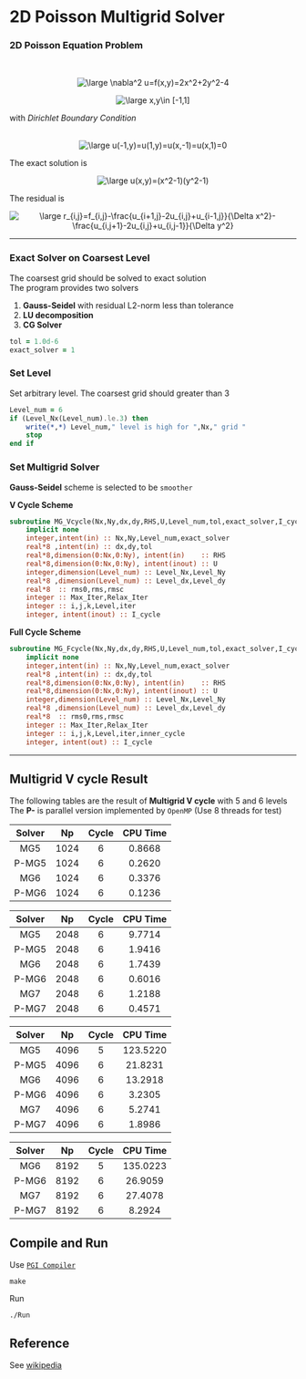 # 2D Poisson Multigrid Solver

### 2D Poisson Equation Problem
<br>
<p align="center">
<img src="https://latex.codecogs.com/svg.latex?\large&space;\nabla^2&space;u=f(x,y)=2x^2&plus;2y^2-4" title="\large \nabla^2 u=f(x,y)=2x^2+2y^2-4" />
</p>
<p align="center">
<img src="https://latex.codecogs.com/svg.latex?\large&space;x,y\in&space;[-1,1]" title="\large x,y\in [-1,1]" /> 
</p>

with *Dirichlet Boundary Condition*  <br>
<br>
<p align="center">
<img src="https://latex.codecogs.com/svg.latex?\large&space;u(-1,y)=u(1,y)=u(x,-1)=u(x,1)=0" title="\large u(-1,y)=u(1,y)=u(x,-1)=u(x,1)=0" /><br>
</p>

The exact solution is <br>
<p align="center">
<img src="https://latex.codecogs.com/svg.latex?\large&space;u(x,y)=(x^2-1)(y^2-1)" title="\large u(x,y)=(x^2-1)(y^2-1)" /> <br>
</p>

The residual is <br>

<p align="center">
<img src="https://latex.codecogs.com/svg.latex?\large&space;r_{i,j}=f_{i,j}-\frac{u_{i&plus;1,j}-2u_{i,j}&plus;u_{i-1,j}}{\Delta&space;x^2}-\frac{u_{i,j&plus;1}-2u_{i,j}&plus;u_{i,j-1}}{\Delta&space;y^2}" title="\large r_{i,j}=f_{i,j}-\frac{u_{i+1,j}-2u_{i,j}+u_{i-1,j}}{\Delta x^2}-\frac{u_{i,j+1}-2u_{i,j}+u_{i,j-1}}{\Delta y^2}" /><br>
</p>

---
### Exact Solver on Coarsest Level
The coarsest grid should be solved to exact solution<br>
The program provides two solvers
1. **Gauss-Seidel** with residual L2-norm less than tolerance
2. **LU decomposition**
3. **CG Solver**

``` fortran
tol = 1.0d-6
exact_solver = 1 
```

###  Set Level

Set arbitrary level. The coarsest grid should greater than 3

``` fortran
Level_num = 6
if (Level_Nx(Level_num).le.3) then
    write(*,*) Level_num," level is high for ",Nx," grid "
    stop
end if
```

###  Set Multigrid Solver

**Gauss-Seidel** scheme is selected to be `smoother` <br>

**V Cycle Scheme**
``` fortran
subroutine MG_Vcycle(Nx,Ny,dx,dy,RHS,U,Level_num,tol,exact_solver,I_cycle)
    implicit none
    integer,intent(in) :: Nx,Ny,Level_num,exact_solver
    real*8 ,intent(in) :: dx,dy,tol
    real*8,dimension(0:Nx,0:Ny), intent(in)    :: RHS
    real*8,dimension(0:Nx,0:Ny), intent(inout) :: U
    integer,dimension(Level_num) :: Level_Nx,Level_Ny
    real*8 ,dimension(Level_num) :: Level_dx,Level_dy
    real*8  :: rms0,rms,rmsc
    integer :: Max_Iter,Relax_Iter
    integer :: i,j,k,Level,iter
    integer, intent(inout) :: I_cycle
```
**Full Cycle Scheme**
``` fortran
subroutine MG_Fcycle(Nx,Ny,dx,dy,RHS,U,Level_num,tol,exact_solver,I_cycle)
    implicit none
    integer,intent(in) :: Nx,Ny,Level_num,exact_solver
    real*8 ,intent(in) :: dx,dy,tol
    real*8,dimension(0:Nx,0:Ny), intent(in)    :: RHS
    real*8,dimension(0:Nx,0:Ny), intent(inout) :: U
    integer,dimension(Level_num) :: Level_Nx,Level_Ny
    real*8 ,dimension(Level_num) :: Level_dx,Level_dy
    real*8  :: rms0,rms,rmsc
    integer :: Max_Iter,Relax_Iter
    integer :: i,j,k,Level,iter,inner_cycle
    integer, intent(out) :: I_cycle
```
---
## Multigrid V cycle Result
The following tables are the result of **Multigrid V cycle** with 5 and 6 levels <br>
The **P-** is parallel version implemented by `OpenMP` (Use 8 threads for test)  <br>


|   Solver  |  Np   |  Cycle  |   CPU Time  |  
| :---:     | :---: | :---:   |   :---:     |  
| MG5       | 1024  |   6     |     0.8668  | 
| P-MG5     | 1024  |   6     |     0.2620  | 
| MG6       | 1024  |   6     |     0.3376  | 
| P-MG6     | 1024  |   6     |     0.1236  |

|   Solver  |  Np   |  Cycle  |   CPU Time  |  
| :---:     | :---: | :---:   |   :---:     |
| MG5       | 2048  |   6     |     9.7714  | 
| P-MG5     | 2048  |   6     |     1.9416  | 
| MG6       | 2048  |   6     |     1.7439  | 
| P-MG6     | 2048  |   6     |     0.6016  |
| MG7       | 2048  |   6     |     1.2188  | 
| P-MG7     | 2048  |   6     |     0.4571  |

|   Solver  |  Np   |  Cycle  |   CPU Time  |  
| :---:     | :---: | :---:   |   :---:     |
| MG5       | 4096  |   5     |   123.5220  | 
| P-MG5     | 4096  |   6     |    21.8231  | 
| MG6       | 4096  |   6     |    13.2918  | 
| P-MG6     | 4096  |   6     |     3.2305  | 
| MG7       | 4096  |   6     |     5.2741  | 
| P-MG7     | 4096  |   6     |     1.8986  | 

|   Solver  |  Np   |  Cycle  |   CPU Time  |  
| :---:     | :---: | :---:   |   :---:     |
| MG6       | 8192  |   5     |   135.0223  | 
| P-MG6     | 8192  |   6     |    26.9059  | 
| MG7       | 8192  |   6     |    27.4078  | 
| P-MG7     | 8192  |   6     |     8.2924  | 

## Compile and Run 
Use [`PGI Compiler`](https://www.pgroup.com/products/community.htm)

```shell
make
```

Run
```shell
./Run
```
## Reference
See [wikipedia](https://en.wikipedia.org/wiki/Multigrid_method)

